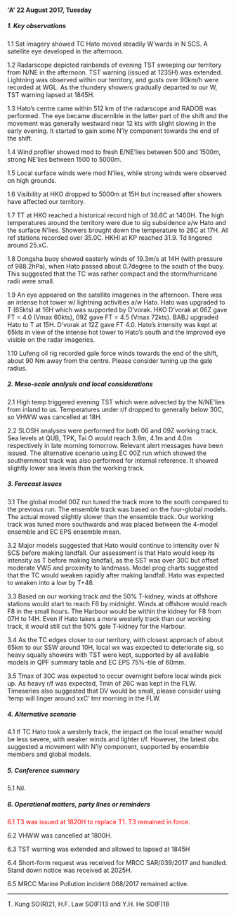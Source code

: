 
#### 'A' 22 August 2017, Tuesday

##### 1. Key observations

1.1 Sat imagery showed TC Hato moved steadily W’wards in N SCS. A satellite eye developed in the afternoon.

1.2 Radarscope depicted rainbands of evening TST sweeping our territory from N/NE in the afternoon. TST warning (issued at 1235H) was extended. Lightning was observed within our territory, and gusts over 90km/h were recorded at WGL. As the thundery showers gradually departed to our W, TST warning lapsed at 1845H.

1.3 Hato’s centre came within 512 km of the radarscope and RADOB was performed.  The eye became discernible in the latter part of the shift and the movement was generally westward near 12 kts with slight slowing in the early evening.  It started to gain some N’ly component towards the end of the shift.

1.4 Wind profiler showed mod to fresh E/NE’lies between 500 and 1500m, strong NE’lies between 1500 to 5000m.

1.5 Local surface winds were mod N’lies, while strong winds were observed on high grounds.

1.6 Visibility at HKO dropped to 5000m at 15H but increased after showers have affected our territory.

1.7 TT at HKO reached a historical record high of 36.6C at 1400H. The high temperatures around the territory were due to sig subsidence a/w Hato and the surface N’lies. Showers brought down the temperature to 28C at 17H. All ref stations recorded over 35.0C. HKHI at KP reached 31.9. Td lingered around 25.xC.

1.8 Dongsha buoy showed easterly winds of 19.3m/s at 14H (with pressure of 988.2hPa), when Hato passed about 0.7degree to the south of the buoy. This suggested that the TC was rather compact and the storm/hurricane radii were small.

1.9 An eye appeared on the satellite imageries in the afternoon. There was an intense hot tower w/ lightning activities a/w Hato. Hato was upgraded to T (65kts) at 16H which was supported by D’vorak. HKO D’vorak at 06Z gave FT = 4.0 (Vmax 60kts), 09Z gave FT = 4.5 (Vmax 72kts). BABJ upgraded Hato to T at 15H. D’vorak at 12Z gave FT 4.0. Hato’s intensity was kept at 65kts in view of the intense hot tower to Hato’s south and the improved eye visible on the radar imageries.

1.10 Lufeng oil rig recorded gale force winds towards the end of the shift, about 90 Nm away from the centre. Please consider tuning up the gale radius.

##### 2. Meso-scale analysis and local considerations

2.1 High temp triggered evening TST which were advected by the N/NE’lies from inland to us. Temperatures under r/f dropped to generally below 30C, so VHWW was cancelled at 18H.

2.2 SLOSH analyses were performed for both 06 and 09Z working track.  Sea levels at QUB, TPK, Tai O would reach 3.8m, 4.1m and 4.0m respectively in late morning tomorrow. Relevant alert messages have been issued. The alternative scenario using EC 00Z run which showed the southernmost track was also performed for internal reference.  It showed slightly lower sea levels than the working track.

##### 3. Forecast issues

3.1 The global model 00Z run tuned the track more to the south compared to the previous run. The ensemble track was based on the four-global models. The actual moved slightly slower than the ensemble track. Our working track was tuned more southwards and was placed between the 4-model ensemble and EC EPS ensemble mean.

3.2 Major models suggested that Hato would continue to intensity over N SCS before making landfall. Our assessment is that Hato would keep its intensity as T before making landfall, as the SST was over 30C but offset moderate VWS and proximity to landmass. Model prog charts suggested that the TC would weaken rapidly after making landfall. Hato was expected to weaken into a low by T+48.

3.3 Based on our working track and the 50% T-kidney, winds at offshore stations would start to reach F6 by midnight. Winds at offshore would reach F8 in the small hours. The Harbour would be within the kidney for F8 from 07H to 14H. Even if Hato takes a more westerly track than our working track, it would still cut the 50% gale T-kidney for the Harbour.

3.4 As the TC edges closer to our territory, with closest approach of about 65km to our SSW around 10H, local wx was expected to deteriorate sig, so heavy squally showers with TST were kept, supported by all available models in QPF summary table and EC EPS 75%-tile of 60mm.

3.5 Tmax of 30C was expected to occur overnight before local winds pick up. As heavy r/f was expected, Tmin of 26C was kept in the FLW. Timeseries also suggested that DV would be small, please consider using ‘temp will linger around xxC’ tmr morning in the FLW.

##### 4. Alternative scenario

4.1 If TC Hato took a westerly track, the impact on the local weather would be less severe, with weaker winds and lighter r/f. However, the latest obs suggested a movement with N’ly component, supported by ensemble members and global models.

##### 5. Conference summary

5.1 Nil.

##### 6. Operational matters, party lines or reminders

<span style="color:red">6.1 T3 was issued at 1820H to replace T1. T3 remained in force.</span>

6.2 VHWW was cancelled at 1800H.

6.3 TST warning was extended and allowed to lapsed at 1845H

6.4 Short-form request was received for MRCC SAR/039/2017 and handled. Stand down notice was received at 2025H.

6.5 MRCC Marine Pollution incident 068/2017 remained active.

---
T. Kung SO(R)21, H.F. Law SO(F)13 and Y.H. He SO(F)18
